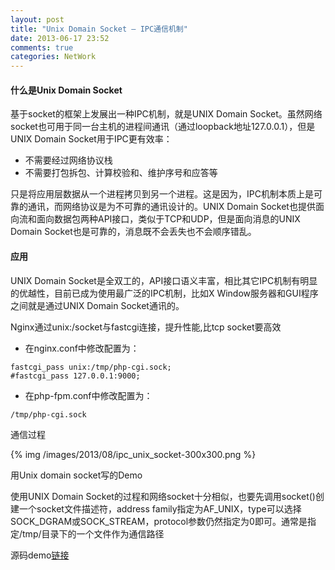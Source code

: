 ```yaml
---
layout: post
title: "Unix Domain Socket – IPC通信机制"
date: 2013-06-17 23:52
comments: true
categories: NetWork
---
```

#### 什么是Unix Domain Socket
基于socket的框架上发展出一种IPC机制，就是UNIX Domain Socket。虽然网络socket也可用于同一台主机的进程间通讯（通过loopback地址127.0.0.1），但是UNIX Domain Socket用于IPC更有效率：

* 不需要经过网络协议栈
* 不需要打包拆包、计算校验和、维护序号和应答等

只是将应用层数据从一个进程拷贝到另一个进程。这是因为，IPC机制本质上是可靠的通讯，而网络协议是为不可靠的通讯设计的。UNIX Domain Socket也提供面向流和面向数据包两种API接口，类似于TCP和UDP，但是面向消息的UNIX Domain Socket也是可靠的，消息既不会丢失也不会顺序错乱。

#### 应用

UNIX Domain Socket是全双工的，API接口语义丰富，相比其它IPC机制有明显的优越性，目前已成为使用最广泛的IPC机制，比如X Window服务器和GUI程序之间就是通过UNIX Domain Socket通讯的。

Nginx通过unix:/socket与fastcgi连接，提升性能,比tcp socket要高效
+ 在nginx.conf中修改配置为：

```
fastcgi_pass unix:/tmp/php-cgi.sock;
#fastcgi_pass 127.0.0.1:9000;
```

+ 在php-fpm.conf中修改配置为：

```
/tmp/php-cgi.sock
```

通信过程

{% img /images/2013/08/ipc_unix_socket-300x300.png %}

用Unix domain socket写的Demo

使用UNIX Domain Socket的过程和网络socket十分相似，也要先调用socket()创建一个socket文件描述符，address family指定为AF_UNIX，type可以选择SOCK_DGRAM或SOCK_STREAM，protocol参数仍然指定为0即可。通常是指定/tmp/目录下的一个文件作为通信路径

源码demo[链接](https://github.com/zheng-ji/ToyCollection/tree/master/unix-sock)

